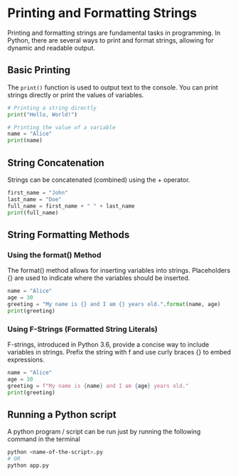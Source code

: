 # Printing and Formatting Strings

Printing and formatting strings are fundamental tasks in programming. In Python, there are several ways to print and format strings, allowing for dynamic and readable output.

## Basic Printing

The `print()` function is used to output text to the console. You can print strings directly or print the values of variables.

```python
# Printing a string directly
print("Hello, World!")

# Printing the value of a variable
name = "Alice"
print(name)
```

## String Concatenation
Strings can be concatenated (combined) using the + operator.

```python
first_name = "John"
last_name = "Doe"
full_name = first_name + " " + last_name
print(full_name)
```

## String Formatting Methods
###  Using the format() Method
The format() method allows for inserting variables into strings. Placeholders {} are used to indicate where the variables should be inserted.
```python
name = "Alice"
age = 30
greeting = "My name is {} and I am {} years old.".format(name, age)
print(greeting)
```

### Using F-Strings (Formatted String Literals)
F-strings, introduced in Python 3.6, provide a concise way to include variables in strings. Prefix the string with f and use curly braces {} to embed expressions.
```python
name = "Alice"
age = 30
greeting = f"My name is {name} and I am {age} years old."
print(greeting)
```

## Running a Python script
A python program / script can be run just by running the following command in the terminal
```bash
python <name-of-the-script>.py
# OR
python app.py
```
